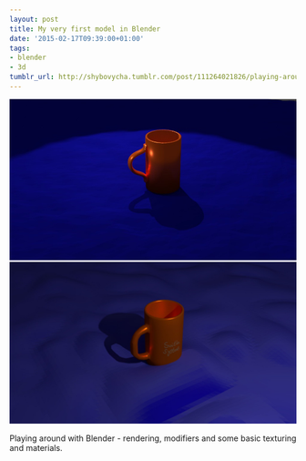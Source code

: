 ```yaml
---
layout: post
title: My very first model in Blender
date: '2015-02-17T09:39:00+01:00'
tags:
- blender
- 3d
tumblr_url: http://shybovycha.tumblr.com/post/111264021826/playing-around-with-blender
---
```


<img src="/tumblr_files/tumblr_njwqqioF171qio88bo1_1280.png" alt="Cup modelled in Blender" />

<img src="/tumblr_files/tumblr_njwqqioF171qio88bo2_r1_1280.png" alt="Textured cup in Blender" />

Playing around with Blender - rendering, modifiers and some basic texturing and materials.
